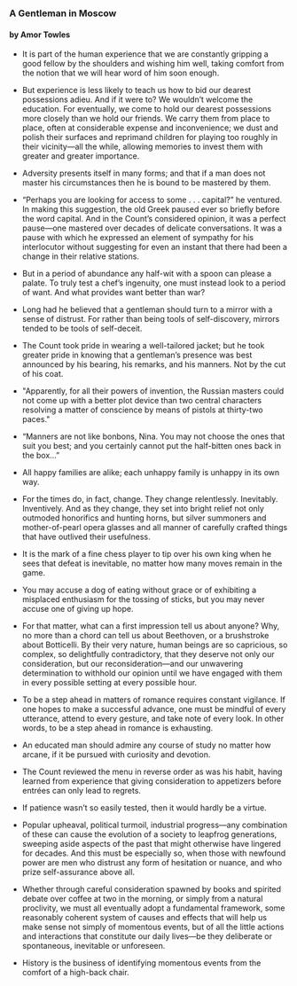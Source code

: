 ### A Gentleman in Moscow 
#### by Amor Towles

- It is part of the human experience that we are constantly gripping a good fellow by the shoulders and wishing him well, taking comfort from the notion that we will hear word of him soon enough.

- But experience is less likely to teach us how to bid our dearest possessions adieu. And if it were to? We wouldn’t welcome the education. For eventually, we come to hold our dearest possessions more closely than we hold our friends. We carry them from place to place, often at considerable expense and inconvenience; we dust and polish their surfaces and reprimand children for playing too roughly in their vicinity—all the while, allowing memories to invest them with greater and greater importance.

- Adversity presents itself in many forms; and that if a man does not master his circumstances then he is bound to be mastered by them.

- “Perhaps you are looking for access to some . . . capital?” he ventured. In making this suggestion, the old Greek paused ever so briefly before the word capital. And in the Count’s considered opinion, it was a perfect pause—one mastered over decades of delicate conversations. It was a pause with which he expressed an element of sympathy for his interlocutor without suggesting for even an instant that there had been a change in their relative stations.

- But in a period of abundance any half-wit with a spoon can please a palate. To truly test a chef’s ingenuity, one must instead look to a period of want. And what provides want better than war?

- Long had he believed that a gentleman should turn to a mirror with a sense of distrust. For rather than being tools of self-discovery, mirrors tended to be tools of self-deceit.

- The Count took pride in wearing a well-tailored jacket; but he took greater pride in knowing that a gentleman’s presence was best announced by his bearing, his remarks, and his manners. Not by the cut of his coat.

- "Apparently, for all their powers of invention, the Russian masters could not come up with a better plot device than two central characters resolving a matter of conscience by means of pistols at thirty-two paces."

- “Manners are not like bonbons, Nina. You may not choose the ones that suit you best; and you certainly cannot put the half-bitten ones back in the box...”

- All happy families are alike; each unhappy family is unhappy in its own way.

- For the times do, in fact, change. They change relentlessly. Inevitably. Inventively. And as they change, they set into bright relief not only outmoded honorifics and hunting horns, but silver summoners and mother-of-pearl opera glasses and all manner of carefully crafted things that have outlived their usefulness.

- It is the mark of a fine chess player to tip over his own king when he sees that defeat is inevitable, no matter how many moves remain in the game.

- You may accuse a dog of eating without grace or of exhibiting a misplaced enthusiasm for the tossing of sticks, but you may never accuse one of giving up hope.

- For that matter, what can a first impression tell us about anyone? Why, no more than a chord can tell us about Beethoven, or a brushstroke about Botticelli. By their very nature, human beings are so capricious, so complex, so delightfully contradictory, that they deserve not only our consideration, but our reconsideration—and our unwavering determination to withhold our opinion until we have engaged with them in every possible setting at every possible hour.

- To be a step ahead in matters of romance requires constant vigilance. If one hopes to make a successful advance, one must be mindful of every utterance, attend to every gesture, and take note of every look. In other words, to be a step ahead in romance is exhausting.

- An educated man should admire any course of study no matter how arcane, if it be pursued with curiosity and devotion.

- The Count reviewed the menu in reverse order as was his habit, having learned from experience that giving consideration to appetizers before entrées can only lead to regrets.

- If patience wasn’t so easily tested, then it would hardly be a virtue.

- Popular upheaval, political turmoil, industrial progress—any combination of these can cause the evolution of a society to leapfrog generations, sweeping aside aspects of the past that might otherwise have lingered for decades. And this must be especially so, when those with newfound power are men who distrust any form of hesitation or nuance, and who prize self-assurance above all.

- Whether through careful consideration spawned by books and spirited debate over coffee at two in the morning, or simply from a natural proclivity, we must all eventually adopt a fundamental framework, some reasonably coherent system of causes and effects that will help us make sense not simply of momentous events, but of all the little actions and interactions that constitute our daily lives—be they deliberate or spontaneous, inevitable or unforeseen.

- History is the business of identifying momentous events from the comfort of a high-back chair.


